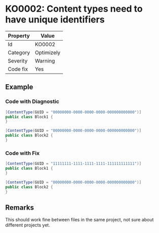 # KO0002: Content types need to have unique identifiers

| Property | Value             |
| -------- | ----------------- |
| Id       | KO0002            |
| Category | Optimizely        |
| Severity | Warning           |
| Code fix | Yes               |

## Example

### Code with Diagnostic

```csharp
[ContentType(GUID = "00000000-0000-0000-0000-000000000000")]
public class Block1 {
}

[ContentType(GUID = "00000000-0000-0000-0000-000000000000")]
public class Block2 {
}
```

### Code with Fix

```csharp
[ContentType(GUID = "11111111-1111-1111-1111-111111111111")]
public class Block1 {
}

[ContentType(GUID = "00000000-0000-0000-0000-000000000000")]
public class Block2 {
}
```

## Remarks

This should work fine between files in the same project, not
sure about different projects yet.
